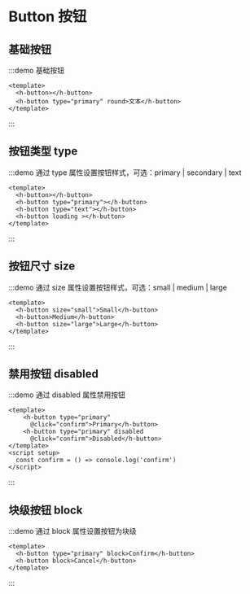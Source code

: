 # Button 按钮

## 基础按钮

:::demo 基础按钮

```vue
<template>
  <h-button></h-button>
  <h-button type="primary" round>文本</h-button>
</template>
```

:::

## 按钮类型 type

:::demo 通过 type 属性设置按钮样式，可选：primary | secondary | text

```vue
<template>
  <h-button></h-button>
  <h-button type="primary"></h-button>
  <h-button type="text"></h-button>
  <h-button loading ></h-button>
</template>
```

:::

## 按钮尺寸 size

:::demo 通过 size 属性设置按钮样式，可选：small | medium | large
```vue
<template>
  <h-button size="small">Small</h-button>
  <h-button>Medium</h-button>
  <h-button size="large">Large</h-button>
</template>
```
:::


## 禁用按钮 disabled

:::demo 通过 disabled 属性禁用按钮
```vue
<template>
    <h-button type="primary"          
      @click="confirm">Primary</h-button>
    <h-button type="primary" disabled 
      @click="confirm">Disabled</h-button>
</template>
<script setup>
  const confirm = () => console.log('confirm')
</script>
```
:::

## 块级按钮 block

:::demo 通过 block 属性设置按钮为块级
```vue
<template>
  <h-button type="primary" block>Confirm</h-button>
  <h-button block>Cancel</h-button>
</template>
```
:::